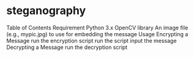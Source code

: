 # steganography
Table of Contents
Requirement
Python 3.x
OpenCV library
An image file (e.g., mypic.jpg) to use for embedding the message
Usage
Encrypting a Message
run the encryption script
run the script
input the message
Decrypting a Message
run the decryption script
